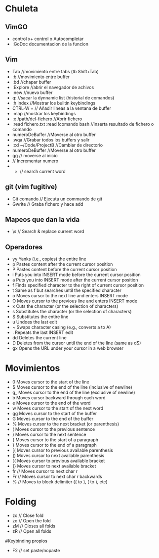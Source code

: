 # Chuleta

## VimGO
- control x+ control o Autocompletar
- :GoDoc documentacion de la funcion

## Vim
- Tab  //movimiento entre tabs (tb Shift+Tab)
- :b<numero> //movimiento entre buffer
- :bd //chapar buffer
- :Explore //abrir el navegador de achivos
- :new //nuevo buffer
- q: //sacar la dynnamic list (historial de comandos)
- :h index //Mostrar los builtin keybindings
- CTRL-W + // Añadir lineas a la ventana de buffer
- :map //mostrar los keybindings
- :e /path/del-fichero //Abrir fichero
- :read fichero.txt :read !comando bash //inserta resultado de fichero o comando
- numeroDeBuffer<C-6> //Moverse al otro buffer
- :wqa //Grabar todos los buffers y salir
- :cd ~/Code/ProjectB //Cambiar de directorio
- numeroDeBuffer<C-6> //Moverse al otro buffer
- gg // moverse al inicio
- <C-a> // Incrementar numero
- * // search current word

## git (vim fugitive)
- Git comando // Ejecuta un commando de git
- Gwrite // Graba fichero y hace add


## Mapeos que dan la vida
- \s // Search & replace current word

## Operadores
- yy Yanks (i.e., copies) the entire line
- p Pastes content after the current cursor position
- P Pastes content before the current cursor position
- i Puts you into INSERT mode before the current cursor position
- a Puts you into INSERT mode after the current cursor position
- f Finds specified character to the right of current cursor position
- t Same as f but searches until the specified character
- o Moves cursor to the next line and enters INSERT mode
- O Moves cursor to the previous line and enters INSERT mode
- x Cuts the character (or the selection of characters)
- s Substitutes the character (or the selection of characters)
- S Substitutes the entire line
- u Undoes the last edit
- ~ Swaps character casing (e.g., converts a to A)
- . Repeats the last INSERT edit
- dd Deletes the current line
- D Deletes from the cursor until the end of the line (same as d$)
- gx Opens the URL under your cursor in a web browser

# Movimientos
- 0 Moves cursor to the start of the line
- $ Moves cursor to the end of the line (inclusive of newline)
- g_ Moves cursor to the end of the line (exclusive of newline)
- b Moves cursor backward through each word
- e Moves cursor to the end of the word
- w Moves cursor to the start of the next word
- gg Moves cursor to the start of the buffer
- G Moves cursor to the end of the buffer
- % Moves cursor to the next bracket (or parenthesis)
- ( Moves cursor to the previous sentence
- ) Moves cursor to the next sentence
- { Moves cursor to the start of a paragraph
- } Moves cursor to the end of a paragraph
- [( Moves cursor to previous available parenthesis
- ]) Moves cursor to next available parenthesis
- [{ Moves cursor to previous available bracket
- ]} Moves cursor to next available bracket
- fr // Moves cursor to next char r
- Fr // Moves cursor to next char r backwards
- % // Moves to block delimiter ({ to }, ( to ), etc)

# Folding
- zc // Close fold
- zo // Open the fold
- zM // Closes all folds
- zR // Open all folds

#Keybinding propios
- F2 // set paste/nopaste
